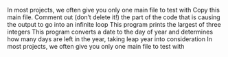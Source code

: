 In most projects, we often give you only one main file to test with
Copy this main file. Comment out (don’t delete it!) the part of the code that is causing the output to go into an infinite loop
This program prints the largest of three integers
This program converts a date to the day of year and determines how many days are left in the year, taking leap year into consideration
In most projects, we often give you only one main file to test with
